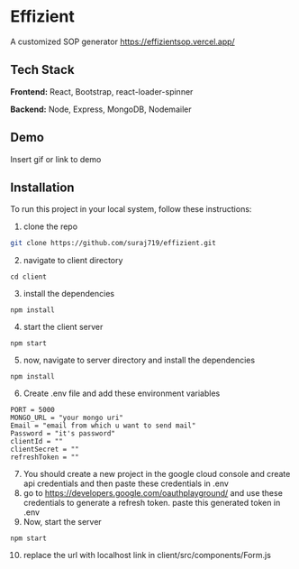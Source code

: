 
# Effizient

A customized SOP generator https://effizientsop.vercel.app/


## Tech Stack

**Frontend:** React, Bootstrap, react-loader-spinner

**Backend:** Node, Express, MongoDB, Nodemailer


## Demo

Insert gif or link to demo


## Installation

To run this project in your local system, follow these instructions: 

1. clone the repo

```bash
git clone https://github.com/suraj719/effizient.git
```
2. navigate to client directory
```
cd client
```
3. install the dependencies
```
npm install
```
4. start the client server
```
npm start
```
5. now, navigate to server directory and install the dependencies
```
npm install
```
6. Create .env file and add these environment variables
```
PORT = 5000
MONGO_URL = "your mongo uri"
Email = "email from which u want to send mail"
Password = "it's password"
clientId = ""
clientSecret = ""
refreshToken = ""
```
7. You should create a new project in the google cloud console and create api credentials and then paste these credentials in .env
8. go to https://developers.google.com/oauthplayground/ and use these credentials to generate a refresh token. paste this generated token in .env
8. Now, start the server
```
npm start
```
10. replace the url with localhost link in client/src/components/Form.js
